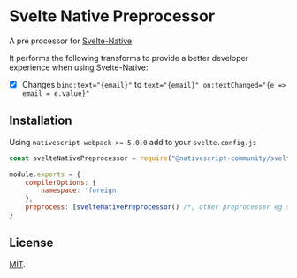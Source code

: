 # Svelte Native Preprocessor

A pre processor for [Svelte-Native](https://github.com/nativescript-community/svelte-native).

It performs the following transforms to provide a better developer experience when using Svelte-Native:

 - [x] Changes `bind:text="{email}"` to `text="{email}" on:textChanged="{e => email = e.value}"`
 

## Installation

Using `nativescript-webpack >= 5.0.0` add to your `svelte.config.js`

```js
const svelteNativePreprocessor = require("@nativescript-community/svelte-native-preprocessor");

module.exports = {
    compilerOptions: {
        namespace: 'foreign'
    },
    preprocess: [svelteNativePreprocessor() /*, other preprocesser eg sveltePreprocessor() here */]
}
```

## License

[MIT](LICENSE).

